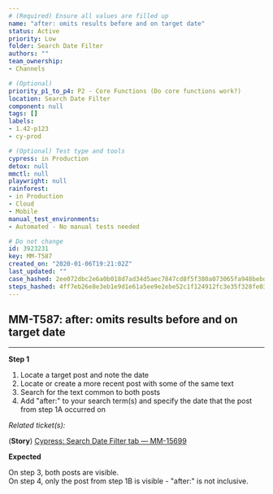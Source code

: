 ```yaml
---
# (Required) Ensure all values are filled up
name: "after: omits results before and on target date"
status: Active
priority: Low
folder: Search Date Filter
authors: ""
team_ownership: 
- Channels

# (Optional)
priority_p1_to_p4: P2 - Core Functions (Do core functions work?)
location: Search Date Filter
component: null
tags: []
labels: 
- 1.42-p123
- cy-prod

# (Optional) Test type and tools
cypress: in Production
detox: null
mmctl: null
playwright: null
rainforest: 
- in Production
- Cloud
- Mobile
manual_test_environments: 
- Automated - No manual tests needed

# Do not change
id: 3923231
key: MM-T587
created_on: "2020-01-06T19:21:02Z"
last_updated: ""
case_hashed: 2ee072dbc2e6a0b018d7ad34d5aec7847cd8f5f380a073065fa948bebde55f2d40f4050a234e8ad995d723f9efcb7ea6
steps_hashed: 4ff7eb26e8e3eb1e9d1e61a5ee9e2ebe52c1f124912fc3e35f328fe03f107285b8586f3ed565fa99f7afc1db501b5755
---
```


<!-- (Auto-generated) Based on frontmatter's "key" and "name" -->

## MM-T587: after: omits results before and on target date

---

**Step 1**

1. Locate a target post and note the date
2. Locate or create a more recent post with some of the same text
3. Search for the text common to both posts
4. Add "after:" to your search term(s) and specify the date that the post from step 1A occurred on

_Related ticket(s):_

(**Story**) [Cypress: Search Date Filter tab — MM-15699](https://mattermost.atlassian.net/browse/MM-15699)

**Expected**

On step 3, both posts are visible.\
On step 4, only the post from step 1B is visible - "after:" is not inclusive.
